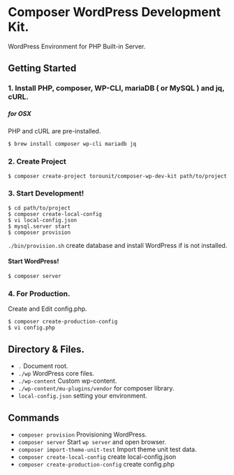 # Composer WordPress Development Kit.

WordPress Environment for PHP Built-in Server.

## Getting Started

### 1. Install PHP, composer, WP-CLI, mariaDB ( or MySQL ) and jq, cURL.

##### for OSX

PHP and cURL are pre-installed.

```
$ brew install composer wp-cli mariadb jq 
```


### 2. Create Project

```
$ composer create-project torounit/composer-wp-dev-kit path/to/project
```

### 3. Start Development!

```
$ cd path/to/project
$ composer create-local-config
$ vi local-config.json
$ mysql.server start
$ composer provision
```

`./bin/provision.sh` create database and install WordPress if is not installed.

#### Start WordPress!

```
$ composer server
```

### 4. For Production.

Create and Edit config.php.

```
$ composer create-production-config
$ vi config.php
```

## Directory & Files.

+ `.` Document root.
+ `./wp` WordPress core files.
+ `./wp-content` Custom wp-content.
+ `./wp-content/mu-plugins/vendor` for composer library.
+ `local-config.json` setting your environment.

## Commands

* `composer provision` Provisioning WordPress.
* `composer server` Start `wp server` and open browser.
* `composer import-theme-unit-test` Import theme unit test data.
* `composer create-local-config` create local-config.json
* `composer create-production-config` create config.php


